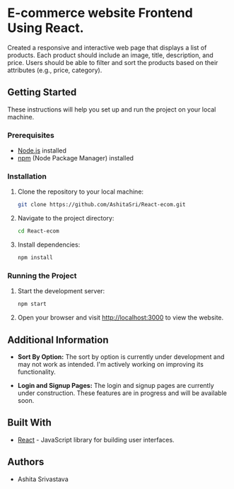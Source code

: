 # E-commerce website Frontend Using React.

Created a responsive and interactive web page that displays a list of products. Each product should include an image, title, description, and price. Users should be able to filter and sort the products based on their attributes (e.g., price, category).

## Getting Started

These instructions will help you set up and run the project on your local machine.

### Prerequisites

- [Node.js](https://nodejs.org/) installed
- [npm](https://www.npmjs.com/) (Node Package Manager) installed

### Installation

1. Clone the repository to your local machine:

    ```bash
    git clone https://github.com/AshitaSri/React-ecom.git
    ```

2. Navigate to the project directory:

    ```bash
    cd React-ecom
    ```

3. Install dependencies:

    ```bash
    npm install
    ```

### Running the Project

1. Start the development server:

    ```bash
    npm start
    ```

2. Open your browser and visit [http://localhost:3000](http://localhost:3000) to view the website.

## Additional Information

- **Sort By Option:** The sort by option is currently under development and may not work as intended. I'm actively working on improving its functionality.

- **Login and Signup Pages:** The login and signup pages are currently under construction. These features are in progress and will be available soon.

## Built With

- [React](https://reactjs.org/) - JavaScript library for building user interfaces.

## Authors

- Ashita Srivastava

